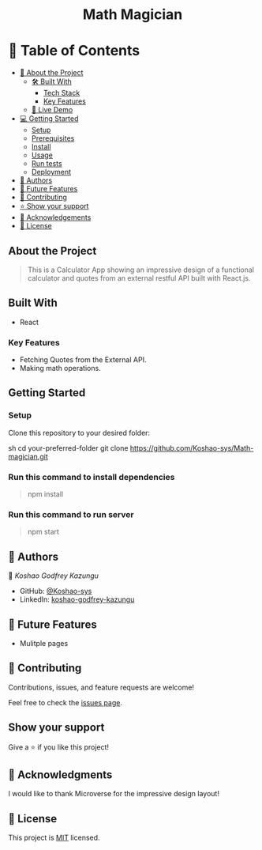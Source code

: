 <div align="center">

  <!--<img src="./src/images/logo3.png" alt="logo" width="auto"  height="auto" />
  <br/>-->

  <h1><b>Math Magician</b></h1>

</div>

# 📗 Table of Contents

- [📖 About the Project](#about-project)
  - [🛠 Built With](#built-with)
    - [Tech Stack](#tech-stack)
    - [Key Features](#key-features)
  - [🚀 Live Demo](#live-demo)
- [💻 Getting Started](#getting-started)
  - [Setup](#setup)
  - [Prerequisites](#prerequisites)
  - [Install](#install)
  - [Usage](#usage)
  - [Run tests](#run-tests)
  - [Deployment](#triangular_flag_on_post-deployment)
- [👥 Authors](#authors)
- [🔭 Future Features](#future-features)
- [🤝 Contributing](#contributing)
- [⭐️ Show your support](#support)
- [🙏 Acknowledgements](#acknowledgements)
- [📝 License](#license)

## About the Project

> This is a Calculator App showing an impressive design of a functional calculator and quotes from an external restful API built with React.js. 

## Built With

- React

### Key Features

- Fetching Quotes from the External API.
- Making math operations.

<!--## Live Demo

[Live Demo](https://koshao-sys.github.io/TV-Series/dist/)-->

## Getting Started

### Setup

Clone this repository to your desired folder:

sh
  cd your-preferred-folder
  git clone https://github.com/Koshao-sys/Math-magician.git


### Run this command to install dependencies

> npm install

<!--### Run this command to build your webpack

> npm run build-->

### Run this command to run server

> npm start

<!--### Run this command to run test

> npm test-->

## 👥 Authors <a name="authors"></a>

👤 *Koshao Godfrey Kazungu*

- GitHub: [@Koshao-sys](https://github.com/Koshao-sys)
- LinkedIn: [koshao-godfrey-kazungu](https://www.linkedin.com/in/koshao-godfrey-kazungu-b8b81b245/)


## 🔭 Future Features

- Mulitple pages

## 🤝 Contributing <a name="contributing"></a>

Contributions, issues, and feature requests are welcome!

Feel free to check the [issues page](https://github.com/Koshao-sys/Math-magician/issues).

## Show your support

Give a ⭐️ if you like this project!

## 🙏 Acknowledgments

I would like to thank Microverse for the impressive design layout!

## 📝 License

This project is [MIT](./MIT.md) licensed.
